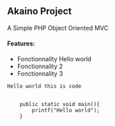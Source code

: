 <h2>Akaino Project</h2>
<p>
A Simple PHP Object Oriented MVC
</p>

<h4>Features:</h4>
<ul>
    <li>Fonctionnality Hello world</li>
    <li>Fonctionnality 2</li>
    <li>Fonctionnality 3</li>
</ul>


<code>Hello world this is code</code>

<pre>
<code>
    public static void main(){
        printf("Hello world");
    }
</code>
</pre>